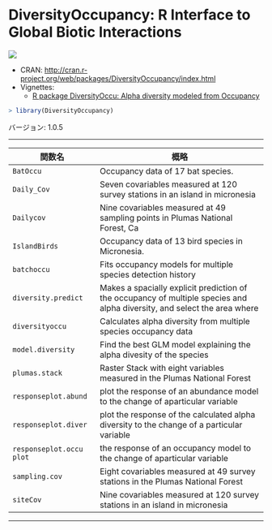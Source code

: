 

# DiversityOccupancy: R Interface to Global Biotic Interactions

[![](http://www.r-pkg.org/badges/version/DiversityOccupancy)](http://cran.rstudio.com/web/packages/DiversityOccupancy/index.html)

- CRAN: http://cran.r-project.org/web/packages/DiversityOccupancy/index.html
- Vignettes:
    - [R package DiversityOccu: Alpha diversity modeled from Occupancy](https://cran.r-project.org/web/packages/DiversityOccupancy/vignettes/my-vignette.html)


```r
> library(DiversityOccupancy)
```

バージョン: 1.0.5

-----



| 関数名 | 概略 |
|--------|------|
| `BatOccu` | Occupancy data of 17 bat species. |
| `Daily_Cov` | Seven covariables measured at 120 survey stations in an island in micronesia |
| `Dailycov` | Nine covariables measured at 49 sampling points in Plumas National Forest, Ca |
| `IslandBirds` | Occupancy data of 13 bird species in Micronesia. |
| `batchoccu` | Fits occupancy models for multiple species detection history |
| `diversity.predict` | Makes a spacially explicit prediction of the occupancy of multiple species and alpha diversity, and select the area where |
| `diversityoccu` | Calculates alpha diversity from multiple species occupancy data |
| `model.diversity` | Find the best GLM model explaining the alpha divesity of the species |
| `plumas.stack` | Raster Stack with eight variables measured in the Plumas National Forest |
| `responseplot.abund` | plot the response of an abundance model to the change of aparticular variable |
| `responseplot.diver` | plot the response of the calculated alpha diversity to the change of a particular variable |
| `responseplot.occu plot` | the response of an occupancy model to the change of aparticular variable |
| `sampling.cov` | Eight covariables measured at 49 survey stations in the Plumas National Forest |
| `siteCov` | Nine covariables measured at 120 survey stations in an island in micronesia |

-----

